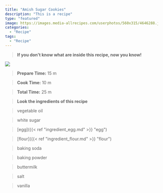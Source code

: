 ```yaml
---
title: "Amish Sugar Cookies"
description: "This is a recipe"
type: "featured"
image: https://images.media-allrecipes.com/userphotos/560x315/4646288.jpg
categories: 
  - "Recipe"
tags: 
  - "Recipe"
---
```



>**If you don't know what are inside this recipe, now you know!**

![](../images/Recipes-Banner.jpg)
> **Prepare Time:** 15 m


> **Cook Time:** 10 m


> **Total Time:** 25 m

> **Look the ingredients of this recipe**

> vegetable oil

> white sugar

> [egg]({{< ref "ingredient_egg.md" >}} "egg")

> [flour]({{< ref "ingredient_flour.md" >}} "flour")

> baking soda

> baking powder

> buttermilk

> salt

> vanilla

